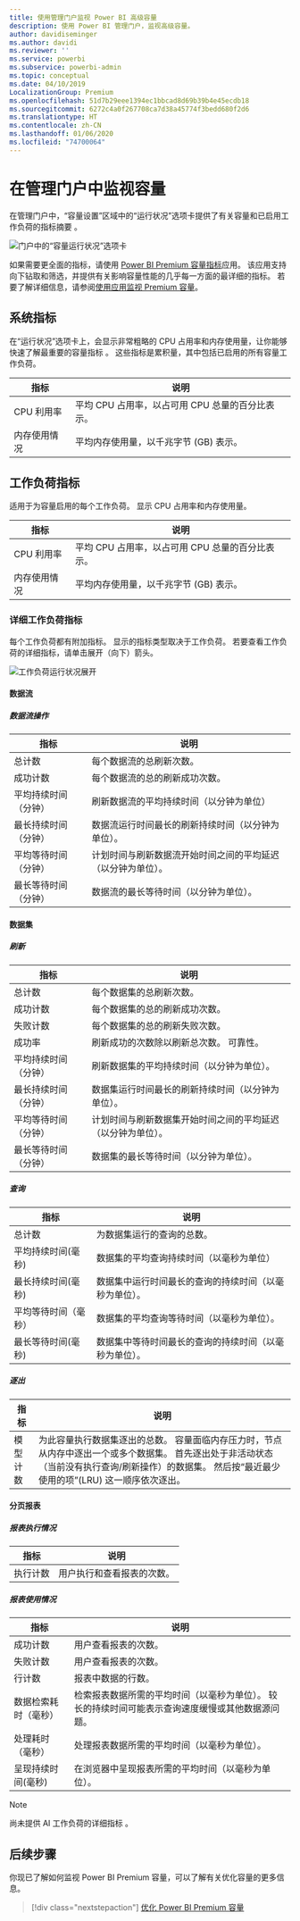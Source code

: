 ```yaml
---
title: 使用管理门户监视 Power BI 高级容量
description: 使用 Power BI 管理门户，监视高级容量。
author: davidiseminger
ms.author: davidi
ms.reviewer: ''
ms.service: powerbi
ms.subservice: powerbi-admin
ms.topic: conceptual
ms.date: 04/10/2019
LocalizationGroup: Premium
ms.openlocfilehash: 51d7b29eee1394ec1bbcad8d69b39b4e45ecdb18
ms.sourcegitcommit: 6272c4a0f267708ca7d38a45774f3bedd680f2d6
ms.translationtype: HT
ms.contentlocale: zh-CN
ms.lasthandoff: 01/06/2020
ms.locfileid: "74700064"
---
```

# <a name="monitor-capacities-in-the-admin-portal"></a>在管理门户中监视容量

在管理门户中，“容量设置”区域中的“运行状况”选项卡提供了有关容量和已启用工作负荷的指标摘要   。  

![门户中的“容量运行状况”选项卡](media/service-admin-premium-monitor-portal/admin-portal-health.png)

如果需要更全面的指标，请使用 [Power BI Premium 容量指标](service-admin-premium-monitor-capacity.md)应用。 该应用支持向下钻取和筛选，并提供有关影响容量性能的几乎每一方面的最详细的指标。 若要了解详细信息，请参阅[使用应用监视 Premium 容量](service-admin-premium-monitor-capacity.md)。

## <a name="system-metrics"></a>系统指标

在“运行状况”选项卡上，会显示非常粗略的 CPU 占用率和内存使用量，让你能够快速了解最重要的容量指标  。 这些指标是累积量，其中包括已启用的所有容量工作负荷。

| **指标** | **说明** |
| --- | --- |
| CPU 利用率 | 平均 CPU 占用率，以占可用 CPU 总量的百分比表示。 |
| 内存使用情况 | 平均内存使用量，以千兆字节 (GB) 表示。|

## <a name="workload-metrics"></a>工作负荷指标

适用于为容量启用的每个工作负荷。 显示 CPU 占用率和内存使用量。

| **指标** | **说明** |
| --- | --- |
| CPU 利用率 | 平均 CPU 占用率，以占可用 CPU 总量的百分比表示。 |
| 内存使用情况 | 平均内存使用量，以千兆字节 (GB) 表示。|

### <a name="detailed-workload-metrics"></a>详细工作负荷指标

每个工作负荷都有附加指标。 显示的指标类型取决于工作负荷。 若要查看工作负荷的详细指标，请单击展开（向下）箭头。

![工作负荷运行状况展开](media/service-admin-premium-monitor-portal/admin-portal-health-expand.png)

#### <a name="dataflows"></a>数据流

##### <a name="dataflow-operations"></a>数据流操作

| **指标** | **说明** |
| --- | --- |
| 总计数 | 每个数据流的总刷新次数。 |
| 成功计数 | 每个数据流的总的刷新成功次数。|
| 平均持续时间（分钟） | 刷新数据流的平均持续时间（以分钟为单位） |
| 最长持续时间（分钟） | 数据流运行时间最长的刷新持续时间（以分钟为单位）。 |
| 平均等待时间（分钟） | 计划时间与刷新数据流开始时间之间的平均延迟（以分钟为单位）。 |
| 最长等待时间（分钟） | 数据流的最长等待时间（以分钟为单位）。  |

#### <a name="datasets"></a>数据集

##### <a name="refresh"></a>刷新

| **指标** | **说明** |
| --- | --- |
| 总计数 | 每个数据集的总刷新次数。 |
| 成功计数 | 每个数据集的总的刷新成功次数。 |
| 失败计数 | 每个数据集的总的刷新失败次数。 |
| 成功率  | 刷新成功的次数除以刷新总次数。 可靠性。 |
| 平均持续时间（分钟） | 刷新数据集的平均持续时间（以分钟为单位）。  |
| 最长持续时间（分钟） | 数据集运行时间最长的刷新持续时间（以分钟为单位）。 |
| 平均等待时间（分钟） | 计划时间与刷新数据集开始时间之间的平均延迟（以分钟为单位）。 |
| 最长等待时间（分钟） | 数据集的最长等待时间（以分钟为单位）。 |

##### <a name="query"></a>查询

| **指标** | **说明** |
| --- | --- |
| 总计数 | 为数据集运行的查询的总数。 |
| 平均持续时间(毫秒) |数据集的平均查询持续时间（以毫秒为单位）|
| 最长持续时间(毫秒) |数据集中运行时间最长的查询的持续时间（以毫秒为单位）。 |
| 平均等待时间（毫秒） |数据集的平均查询等待时间（以毫秒为单位）。 |
| 最长等待时间(毫秒) |数据集中等待时间最长的查询的持续时间（以毫秒为单位）。 |

##### <a name="eviction"></a>逐出

| **指标** | **说明** |
| --- | --- |
| 模型计数 | 为此容量执行数据集逐出的总数。 容量面临内存压力时，节点从内存中逐出一个或多个数据集。 首先逐出处于非活动状态（当前没有执行查询/刷新操作）的数据集。 然后按“最近最少使用的项”(LRU) 这一顺序依次逐出。 |

#### <a name="paginated-reports"></a>分页报表

##### <a name="report-execution"></a>报表执行情况

| **指标** | **说明** |
| --- | --- |
| 执行计数  | 用户执行和查看报表的次数。|

##### <a name="report-usage"></a>报表使用情况

| **指标** | **说明** |
| --- | --- |
| 成功计数 | 用户查看报表的次数。 |
| 失败计数 |用户查看报表的次数。|
| 行计数 |报表中数据的行数。 |
| 数据检索耗时（毫秒） |检索报表数据所需的平均时间（以毫秒为单位）。 较长的持续时间可能表示查询速度缓慢或其他数据源问题。  |
| 处理耗时（毫秒） |处理报表数据所需的平均时间（以毫秒为单位）。 |
| 呈现持续时间(毫秒) |在浏览器中呈现报表所需的平均时间（以毫秒为单位）。 |

> [!NOTE]
> 尚未提供 AI 工作负荷的详细指标  。

## <a name="next-steps"></a>后续步骤

你现已了解如何监视 Power BI Premium 容量，可以了解有关优化容量的更多信息。

> [!div class="nextstepaction"]
> [优化 Power BI Premium 容量](service-premium-capacity-optimize.md)
